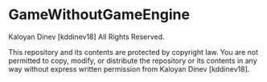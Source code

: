 # GameWithoutGameEngine
Kaloyan Dinev [kddinev18] All Rights Reserved.

This repository and its contents are protected by copyright law. You are not permitted to copy, modify, or distribute the repository or its contents in any way without express written permission from Kaloyan Dinev [kddinev18].
